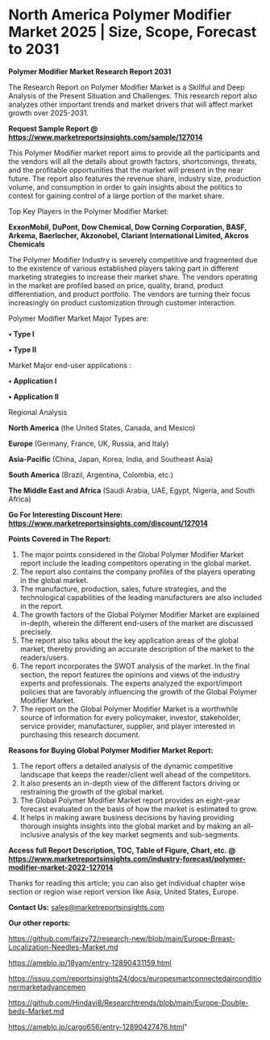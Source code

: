 # North America Polymer Modifier Market 2025 | Size, Scope, Forecast to 2031

<strong>Polymer Modifier Market Research Report 2031</strong>

The Research Report on Polymer Modifier Market is a Skillful and Deep Analysis of the Present Situation and Challenges. This research report also analyzes other important trends and market drivers that will affect market growth over 2025-2031.

<strong>Request Sample Report @ <a href=https://www.marketreportsinsights.com/sample/127014>https://www.marketreportsinsights.com/sample/127014</a></strong>

This Polymer Modifier market report aims to provide all the participants and the vendors will all the details about growth factors, shortcomings, threats, and the profitable opportunities that the market will present in the near future. The report also features the revenue share, industry size, production volume, and consumption in order to gain insights about the politics to contest for gaining control of a large portion of the market share.

Top Key Players in the Polymer Modifier Market:

<strong>ExxonMobil, DuPont, Dow Chemical, Dow Corning Corporation, BASF, Arkema, Baerlocher, Akzonobel, Clariant International Limited, Akcros Chemicals</strong>

The Polymer Modifier Industry is severely competitive and fragmented due to the existence of various established players taking part in different marketing strategies to increase their market share. The vendors operating in the market are profiled based on price, quality, brand, product differentiation, and product portfolio. The vendors are turning their focus increasingly on product customization through customer interaction.

Polymer Modifier Market Major Types are:

<strong>• Type I

• Type II</strong>

Market Major end-user applications :

<strong>• Application I

• Application II</strong>

Regional Analysis

</u><strong><b>North America</b></strong> (the United States, Canada, and Mexico)

<strong><b>Europe </b></strong>(Germany, France, UK, Russia, and Italy)

<strong><b>Asia-Pacific</b></strong> (China, Japan, Korea, India, and Southeast Asia)

<strong><b>South America</b></strong> (Brazil, Argentina, Colombia, etc.)

<strong><b>The Middle East and Africa</b></strong> (Saudi Arabia, UAE, Egypt, Nigeria, and South Africa)

<strong>Go For Interesting Discount Here: <a href=https://www.marketreportsinsights.com/discount/127014>https://www.marketreportsinsights.com/discount/127014</a></strong>

<strong>Points Covered in The Report:</strong>
<ol>
  <li>The major points considered in the Global Polymer Modifier Market report include the leading competitors operating in the global market.</li>
  <li>The report also contains the company profiles of the players operating in the global market.</li>
  <li>The manufacture, production, sales, future strategies, and the technological capabilities of the leading manufacturers are also included in the report.</li>
  <li>The growth factors of the Global Polymer Modifier Market are explained in-depth, wherein the different end-users of the market are discussed precisely.</li>
  <li>The report also talks about the key application areas of the global market, thereby providing an accurate description of the market to the readers/users.</li>
  <li>The report incorporates the SWOT analysis of the market. In the final section, the report features the opinions and views of the industry experts and professionals. The experts analyzed the export/import policies that are favorably influencing the growth of the Global Polymer Modifier Market.</li>
  <li>The report on the Global Polymer Modifier Market is a worthwhile source of information for every policymaker, investor, stakeholder, service provider, manufacturer, supplier, and player interested in purchasing this research document.</li>
</ol>
<strong>Reasons for Buying Global Polymer Modifier Market Report:</strong>

<ol>
  <li>The report offers a detailed analysis of the dynamic competitive landscape that keeps the reader/client well ahead of the competitors.</li>
  <li>It also presents an in-depth view of the different factors driving or restraining the growth of the global market.</li>
  <li>The Global Polymer Modifier Market report provides an eight-year forecast evaluated on the basis of how the market is estimated to grow.</li>
  <li>It helps in making aware business decisions by having providing thorough insights insights into the global market and by making an all-inclusive analysis of the key market segments and sub-segments.</li>
</ol>
<strong>Access full Report Description, TOC, Table of Figure, Chart, etc. @ <a href=https://www.marketreportsinsights.com/industry-forecast/polymer-modifier-market-2022-127014>https://www.marketreportsinsights.com/industry-forecast/polymer-modifier-market-2022-127014</a></strong>


Thanks for reading this article; you can also get individual chapter wise section or region wise report version like Asia, United States, Europe.

<strong>Contact Us:</strong>
sales@marketreportsinsights.com

<strong>Our other reports:</strong>

<a href=https://github.com/faizy72/research-new/blob/main/Europe-Breast-Localization-Needles-Market.md>https://github.com/faizy72/research-new/blob/main/Europe-Breast-Localization-Needles-Market.md</a>

<a href=https://ameblo.jp/18yam/entry-12890431159.html>https://ameblo.jp/18yam/entry-12890431159.html</a>

<a href=https://issuu.com/reportsinsights24/docs/europesmartconnectedairconditionermarketadvancemen>https://issuu.com/reportsinsights24/docs/europesmartconnectedairconditionermarketadvancemen</a>

<a href=https://github.com/Hindavi8/Researchtrends/blob/main/Europe-Double-beds-Market.md>https://github.com/Hindavi8/Researchtrends/blob/main/Europe-Double-beds-Market.md</a>

<a href=https://ameblo.jp/cargo656/entry-12890427476.html>https://ameblo.jp/cargo656/entry-12890427476.html</a>"
